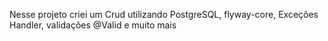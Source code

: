 Nesse projeto criei um Crud utilizando PostgreSQL, flyway-core, Exceções Handler, validações @Valid e muito mais